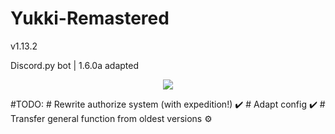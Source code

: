 # Yukki-Remastered
<p>
v1.13.2
</p>
Discord.py bot | 1.6.0a adapted 

<p align="center">
    <img src="https://sun9-53.userapi.com/impf/3_h6UiCocN0BxYTYwIaK4tj-rDuqEYvaocunzg/zf2vR9rDIS8.jpg?size=639x517&quality=96&proxy=1&sign=27713f7204c1bfc8496d601a190fcd2c&type=album">
</p>

#TODO:
    # Rewrite authorize system (with expedition!) ✔️
    # Adapt config ✔️
    # Transfer general function from oldest versions ⚙️
